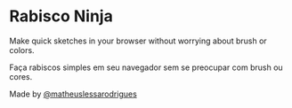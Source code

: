 # Rabisco Ninja
Make quick sketches in your browser without worrying about brush or colors.

Faça rabiscos simples em seu navegador sem se preocupar com brush ou cores.

Made by [@matheuslessarodrigues](https://github.com/matheuslessarodrigues)
